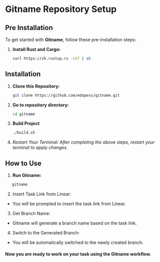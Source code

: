 # Gitname Repository Setup

## Pre Installation

To get started with **Gitname**, follow these pre-installation steps:

1. **Install Rust and Cargo:**

   ```bash
   curl https://sh.rustup.rs -sSf | sh
   ```

## Installation

1. **Clone this Repository:**
   ```bash
   git clone https://github.com/edapess/gitname.git
   ```
2. **Go to repository directory:**
   ```bash
   cd gitname
   ```
3. **Build Project**

   ```bash
   ./build.sh
   ```

4. _Restart Your Terminal:
   After completing the above steps, restart your terminal to apply changes._

## How to Use

1. **Run Gitname:**

```bash
   gitname
```

2. Insert Task Link from Linear:

- You will be prompted to insert the task link from Linear.

3. Get Branch Name:

- Gitname will generate a branch name based on the task link.

4. Switch to the Generated Branch:

- You will be automatically switched to the newly created branch.

#### Now you are ready to work on your task using the Gitname workflow.
